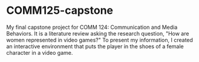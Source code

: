 # COMM125-capstone
My final capstone project for COMM 124: Communication and Media Behaviors. It is a literature review asking the research question, "How are women represented in video games?" To present my information, I created an interactive environment that puts the player in the shoes of a female character in a video game.
